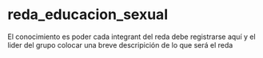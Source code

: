 # reda_educacion_sexual
El conocimiento es poder
cada integrant del reda debe registrarse aquí y el lider del grupo colocar una breve descripición de lo que será el reda
